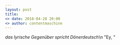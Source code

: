 ```yaml
---
layout: post
title: 
<> date: 2018-04-28 20:00
<> author: contentmaschine
---
```


<i>das lyrische Gegenüber spricht Dönerdeutsch</i>\n
"Ey, "
